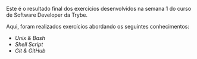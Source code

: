 Este é o resultado final dos exercícios desenvolvidos na semana 1 do curso de Software Developer da Trybe. 

Aqui, foram realizados exercícios abordando os seguintes conhecimentos:

- _Unix & Bash_
- _Shell Script_
- _Git & GitHub_


